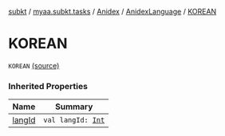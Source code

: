 [subkt](../../../index.md) / [myaa.subkt.tasks](../../index.md) / [Anidex](../index.md) / [AnidexLanguage](index.md) / [KOREAN](./-k-o-r-e-a-n.md)

# KOREAN

`KOREAN` [(source)](https://github.com/Myaamori/SubKt/blob/0.1.8/src/main/kotlin/myaa/subkt/tasks/tasks.kt#L1091)

### Inherited Properties

| Name | Summary |
|---|---|
| [langId](lang-id.md) | `val langId: `[`Int`](https://kotlinlang.org/api/latest/jvm/stdlib/kotlin/-int/index.html) |
